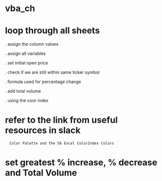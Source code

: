 # vba_ch
# loop through all sheets

. assign the column values

. assign all variables

. set initial open price

. check if we are still within same ticker symbol

. formula used for percentage change

. add total volume

. using the coor index

# refer to the link from useful resources in slack
      Color Palette and the 56 Excel ColorIndex Colors
# set greatest % increase, % decrease and Total Volume
